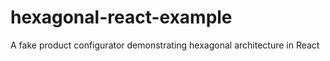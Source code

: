 # hexagonal-react-example
A fake product configurator demonstrating hexagonal architecture in React

